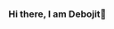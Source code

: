 ### Hi there, I am Debojit👋

<!--
**N0vice17/N0vice17** is a ✨ _special_ ✨ repository because its `README.md` (this file) appears on your GitHub profile.

Here are some ideas to get you started:
![](https://komarev.com/ghpvc/?username=N0vice17&label=PROFILE+VIEWS&color=blue&style=plastic)
![image](https://user-images.githubusercontent.com/97492549/215133581-edabc4b6-763d-4102-8bb8-4f6345842f61.png)

- 🔭 I’m currently working on ...
- 🌱 I’m currently learning ...
- 👯 I’m looking to collaborate on ...
- 🤔 I’m looking for help with ...
- 💬 Ask me about ...
- 📫 How to reach me: ...
- 😄 Pronouns: ...
- ⚡ Fun fact: ...
-->
